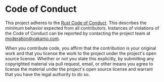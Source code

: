 # Code of Conduct

This project adheres to the [Rust Code of Conduct][coc]. This describes the _minimum_ behavior expected from all contributors. Instances of violations of the Code of Conduct can be reported by contacting the project team at [moderation@vakamo.com](mailto:moderation@vakamo.com).

[coc]: https://www.rust-lang.org/policies/code-of-conduct

When you contribute code, you affirm that the contribution is your original work and that you license the work to the project under the project's open source license. Whether or not you state this explicitly, by submitting any copyrighted material via pull request, email, or other means you agree to license the material under the project's open source license and warrant that you have the legal authority to do so.
